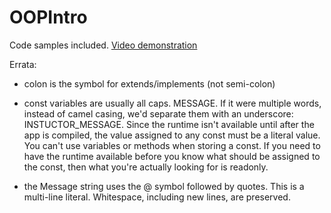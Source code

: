 # OOPIntro
Code samples included. [Video demonstration](https://youtu.be/6cQaLeHo4CU)

Errata: 
- colon is the symbol for extends/implements (not semi-colon) 

- const variables are usually all caps. MESSAGE. If it were multiple words, instead of camel casing, we'd separate them with an underscore: INSTUCTOR_MESSAGE. Since the runtime isn't available until after the app is compiled, the value assigned to any const must be a literal value. You can't use variables or methods when storing a const. If you need to have the runtime available before you know what should be assigned to the const, then what you're actually looking for is readonly. 

- the Message string uses the @ symbol followed by quotes. This is a multi-line literal. Whitespace, including new lines, are preserved.
